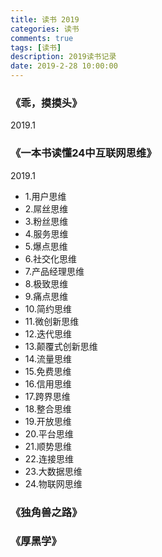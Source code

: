 ```yaml
---
title: 读书 2019
categories: 读书
comments: true
tags: [读书]
description: 2019读书记录
date: 2019-2-28 10:00:00
---
```


### 《乖，摸摸头》

2019.1

### 《一本书读懂24中互联网思维》

2019.1

 - 1.用户思维
 - 2.屌丝思维
 - 3.粉丝思维
 - 4.服务思维
 - 5.爆点思维
 - 6.社交化思维
 - 7.产品经理思维
 - 8.极致思维
 - 9.痛点思维
 - 10.简约思维
 - 11.微创新思维
 - 12.迭代思维
 - 13.颠覆式创新思维
 - 14.流量思维
 - 15.免费思维
 - 16.信用思维
 - 17.跨界思维
 - 18.整合思维
 - 19.开放思维
 - 20.平台思维
 - 21.顺势思维
 - 22.连接思维
 - 23.大数据思维
 - 24.物联网思维

### 《独角兽之路》

### 《厚黑学》